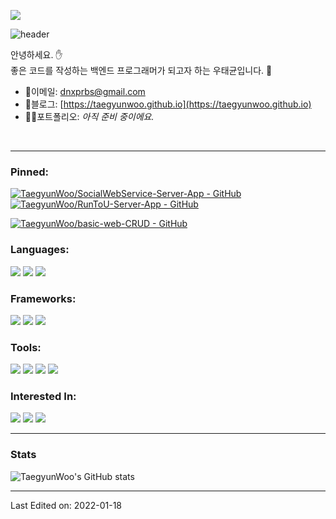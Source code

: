 <a align="right" href="https://hits.seeyoufarm.com"><img src="https://hits.seeyoufarm.com/api/count/incr/badge.svg?url=https%3A%2F%2Fgithub.com%2FTaegyunWoo&count_bg=%232B40B9&title_bg=%233A4050&icon=&icon_color=%2358CD14&title=GitHub&edge_flat=false"/></a>

![header](https://capsule-render.vercel.app/api?type=waving&color=282A36&fontColor=DD6387&height=200&section=header&text=Taegyun%20Woo&fontSize=60&fontAlignY=30&fontAlign=70)

<div>
  
안녕하세요. ✋  
좋은 코드를 작성하는 백엔드 프로그래머가 되고자 하는 우태균입니다. 🚀
  
- 📮이메일: dnxprbs@gmail.com
- 📄블로그: [https://taegyunwoo.github.io](https://taegyunwoo.github.io)
- 👷‍♂️포트폴리오: *아직 준비 중이에요.*

</div>

<br/>

----

<h3>Pinned:</h3>

<span>
  
  [![TaegyunWoo/SocialWebService-Server-App - GitHub](https://github-readme-stats.vercel.app/api/pin/?username=TaegyunWoo&repo=SocialWebService-Server-App&theme=dracula)](https://github.com/TaegyunWoo/SocialWebService-Server-App)
  &nbsp;&nbsp;&nbsp;
  [![TaegyunWoo/RunToU-Server-App - GitHub](https://github-readme-stats.vercel.app/api/pin/?username=TaegyunWoo&repo=RunToU-Server-App&theme=dracula)](https://github.com/TaegyunWoo/RunToU-Server-App)
  
</span>

<span>
  
  [![TaegyunWoo/basic-web-CRUD - GitHub](https://github-readme-stats.vercel.app/api/pin/?username=TaegyunWoo&repo=basic-web-CRUD&theme=dracula)](https://github.com/TaegyunWoo/basic-web-CRUD)
  
</span>

<h3>Languages:</h3>  

<span>
  <a href="https://www.java.com/ko/" target="_blank"><img src="https://img.shields.io/badge/Java-007396?style=for-the-badge&logo=Java&logoColor=white"/></a>
</span>
<span>
  <a href="https://ko.wikipedia.org/wiki/HTML5" target="_blank"><img src="https://img.shields.io/badge/HTML5-E34F26?style=for-the-badge&logo=HTML5&logoColor=white"/></a>
</span>
<span>
  <a href="https://www.mysql.com/" target="_blank"><img src="https://img.shields.io/badge/MySQL-4479A1?style=for-the-badge&logo=MySQL&logoColor=white"/></a>  
</span>

<br/>

<h3>Frameworks:</h3>  

<span>
  <a href="https://spring.io/projects/spring-boot" target="_blank"><img src="https://img.shields.io/badge/Spring_Boot-6DB33F?style=for-the-badge&logo=SpringBoot&logoColor=white"/></a>
</span>
<span>
  <a href="https://hibernate.org/" target="_blank"><img src="https://img.shields.io/badge/Hibernate_ORM-59666C?style=for-the-badge&logo=Hibernate&logoColor=white"/></a>
</span>
<span>
  <a href="https://junit.org/junit5/" target="_blank"><img src="https://img.shields.io/badge/JUnit5-25A162?style=for-the-badge&logo=JUnit5&logoColor=white"/></a>  
</span>

<br/>

<h3>Tools:</h3>  

<span>
  <a href="https://git-scm.com/" target="_blank"><img src="https://img.shields.io/badge/Git-F05032?style=for-the-badge&logo=Git&logoColor=white"/></a>
</span>
<span>
  <a href="https://www.jetbrains.com/ko-kr/idea/" target="_blank"><img src="https://img.shields.io/badge/IntelliJ_IDEA-000000?style=for-the-badge&logo=IntelliJIDEA&logoColor=white"/></a>
</span>
<span>
  <a href="https://code.visualstudio.com/" target="_blank"><img src="https://img.shields.io/badge/Visual_Studio_Code-007ACC?style=for-the-badge&logo=VisualStudioCode&logoColor=white"/></a>
</span>
<span>
  <a href="https://ko.wikipedia.org/wiki/%EB%A7%88%ED%81%AC%EB%8B%A4%EC%9A%B4" target="_blank"><img src="https://img.shields.io/badge/Markdown-000000?style=for-the-badge&logo=Markdown&logoColor=white"/></a>  
</span>

<br/>

<h3>Interested In:</h3>  

<span>
  <a href="https://developer.mozilla.org/ko/docs/Web/JavaScript" target="_blank"><img src="https://img.shields.io/badge/JavaScript-F7DF1E?style=for-the-badge&logo=JavaScript&logoColor=white"/></a>
</span>
<span>
  <a href="https://nodejs.org/ko/" target="_blank"><img src="https://img.shields.io/badge/NodeJs-339933?style=for-the-badge&logo=Node.Js&logoColor=white"/></a>
</span>
<span>
  <a href="https://aws.amazon.com/ko/free/?trk=ps_a134p000003yHYmAAM&trkCampaign=acq_paid_search_brand&sc_channel=PS&sc_campaign=acquisition_KR&sc_publisher=Google&sc_category=Core-Main&sc_country=KR&sc_geo=APAC&sc_outcome=acq&sc_detail=aws&sc_content=Brand_Core_aws_e&sc_segment=444218215904&sc_medium=ACQ-P|PS-GO|Brand|Desktop|SU|Core-Main|Core|KR|EN|Text&s_kwcid=AL!4422!3!444218215904!e!!g!!aws&ef_id=CjwKCAjwz5iMBhAEEiwAMEAwGPekbldSFUJmRhm4M2AHKZg3bL1m-nhJnHeEH5yzD5RT39KdbY6mhBoCG04QAvD_BwE:G:s&s_kwcid=AL!4422!3!444218215904!e!!g!!aws&all-free-tier.sort-by=item.additionalFields.SortRank&all-free-tier.sort-order=asc&awsf.Free%20Tier%20Types=*all&awsf.Free%20Tier%20Categories=*all" target="_blank"><img src="https://img.shields.io/badge/Amazon_AWS-232F3E?style=for-the-badge&logo=AmazonAWS&logoColor=white"/></a>  
</span>

----

<h3>Stats</h3>
<span>
  
![TaegyunWoo's GitHub stats](https://github-readme-stats-sepia-three.vercel.app/api?username=TaegyunWoo&show_icons=true&theme=dracula)
  
</span>

----

Last Edited on: 2022-01-18
